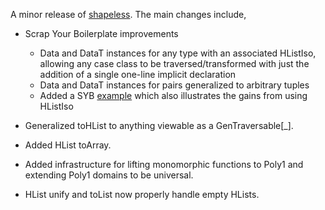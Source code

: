 A minor release of [shapeless](https://github.com/milessabin/shapeless).
The main changes include,

* Scrap Your Boilerplate improvements
    * Data and DataT instances for any type with an associated HListIso,
      allowing any case class to be traversed/transformed with just the
      addition of a single one-line implicit declaration
    * Data and DataT instances for pairs generalized to arbitrary tuples
    * Added a SYB [example](https://github.com/milessabin/shapeless/blob/master/examples/src/main/scala/shapeless/examples/sybclass.scala#L32) which also illustrates the gains from using HListIso

* Generalized toHList to anything viewable as a GenTraversable[_].

* Added HList toArray.

* Added infrastructure for lifting monomorphic functions to Poly1 and extending
  Poly1 domains to be universal.

* HList unify and toList now properly handle empty HLists.
